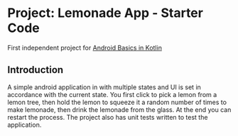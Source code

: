 Project: Lemonade App - Starter Code
==================================

First independent project for [Android Basics in Kotlin](https://developer.android.com/courses/android-basics-kotlin/course)

Introduction
------------
A simple android application in with multiple states and UI is set in accordance with the current state.
You first click to pick a lemon from a lemon tree, then hold the lemon to squeeze it a random number of times to make lemonade, then drink the lemonade from the glass. At the end you can restart the process. The project also has unit tests written to test the application. 

